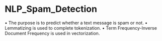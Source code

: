 # NLP_Spam_Detection
•	The purpose is to predict whether a text message is spam or not.
•	Lemmatizing is used to complete tokenization.
•	Term Frequency-Inverse Document Frequency is used in vectorization.
